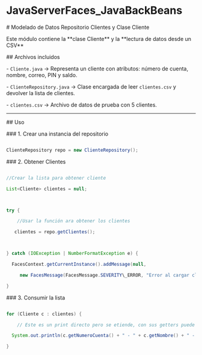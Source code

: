 # JavaServerFaces\_JavaBackBeans





\# Modelado de Datos Repositorio Clientes y Clase Cliente



Este módulo contiene la \*\*clase Cliente\*\* y la \*\*lectura de datos desde un CSV\*\*



\## Archivos incluidos



\- `Cliente.java` → Representa un cliente con atributos: número de cuenta, nombre, correo, PIN y saldo.

\- `ClienteRepository.java` → Clase encargada de leer `clientes.csv` y devolver la lista de clientes.

\- `clientes.csv` → Archivo de datos de prueba con 5 clientes.



---



\## Uso



\### 1. Crear una instancia del repositorio



```java

ClienteRepository repo = new ClienteRepository();

```



\### 2. Obtener Clientes



```java

//Crear la lista para obtener cliente

List<Cliente> clientes = null;



try {

	//Usar la función ara obtener los clientes

   clientes = repo.getClientes();



} catch (IOException | NumberFormatException e) {

  FacesContext.getCurrentInstance().addMessage(null,

     new FacesMessage(FacesMessage.SEVERITY\_ERROR, "Error al cargar clientes", e.getMessage()));

}

```

\### 3. Consumir la lista



```java

for (Cliente c : clientes) {

	// Este es un print directo pero se etiende, con sus getters puede usar los datos

  System.out.println(c.getNumeroCuenta() + " - " + c.getNombre() + " - " + c.getSaldo());

}

```





